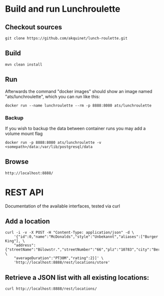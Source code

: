 # Build and run Lunchroulette

## Checkout sources
    git clone https://github.com/akquinet/lunch-roulette.git

## Build
    mvn clean install

## Run

Afterwards the command "docker images" should show an image named "ats/lunchroulette", which you can run
like this:

    docker run --name lunchroulette --rm -p 8888:8080 ats/lunchroulette

### Backup

If you wish to backup the data between container runs you may add a volume mount flag

    docker run -p 8888:8080 ats/lunchroulette -v <somepath>/data:/var/lib/postgresql/data 

## Browse
    http://localhost:8888/

# REST API
Documentation of the available interfaces, tested via curl
  
## Add a location
    curl -i -v -X POST -H "Content-Type: application/json" -d \
        '{"id":0,"name":"McDonalds","style":"Unbekannt","aliases":["Burger King"], \
        "address":{"streetName":"Bülowstr.","streetNumber":"66","plz":"10783","city":"Berlin","telephoneNumber":""}, \
        "averageDuration":"PT30M","rating":2}]' \
        'http://localhost:8888/rest/locations/store'

## Retrieve a JSON list with all existing locations:
    
    curl http://localhost:8888/rest/locations/
